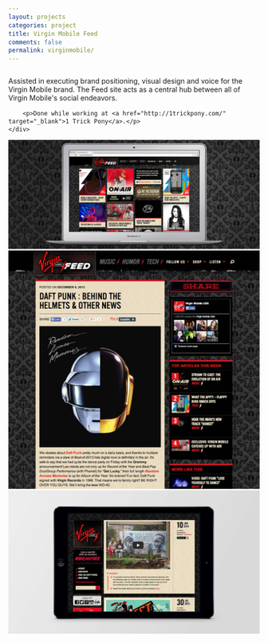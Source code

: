 ```yaml
---
layout: projects
categories: project
title: Virgin Mobile Feed
comments: false
permalink: virginmobile/
---
```


<div class="row clearfix">
	<div class="column full">
		<p>Assisted in executing brand positioning, visual design and voice for the Virgin Mobile brand. The Feed site acts as a central hub between all of Virgin Mobile&#39;s social endeavors.</p>

		<p>Done while working at <a href="http://1trickpony.com/" target="_blank">1 Trick Pony</a>.</p>
	</div>
</div>

<div class="row clearfix project-image">
	<div class="column full">
		<img class="drop-shadow" src="/img/proj/virginmobile/img-1.jpg" alt="">
	</div>
</div>
<div class="row clearfix project-image">
	<div class="column full">
		<img class="drop-shadow" src="/img/proj/virginmobile/img-2.jpg" alt="">
	</div>
</div>
<div class="row clearfix project-image">
	<div class="column full">
		<img class="drop-shadow" src="/img/proj/virginmobile/img-3.jpg" alt="">
	</div>
</div>